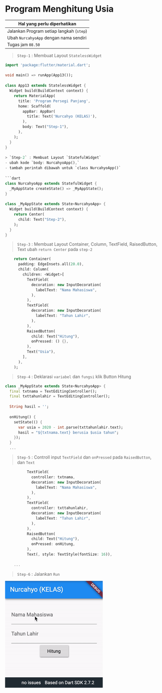 # Program Menghitung Usia 

Hal yang perlu diperhatikan |
------------ |
Jalankan Program setiap langkah (`step`) |
Ubah `NurcahyoApp` dengan nama sendiri |
Tugas jam `08.50` |

> `Step-1` : Membuat Layout `StatelessWidget`

```dart
import 'package:flutter/material.dart';

void main() => runApp(App13());

class App13 extends StatelessWidget {
  Widget build(BuildContext context) {
    return MaterialApp(
      title: 'Program Persegi Panjang',
      home: Scaffold(
        appBar: AppBar(
          title: Text('Nurcahyo (KELAS)'),
        ),
        body: Text("Step-1"),
      ),
    );
  }
}

> `Step-2` : Membuat Layout `StatefulWidget`
- ubah kode `body: NurcahyoApp(),`
- tambah perintah dibawah untuk `class NurcahyoApp()`
  
```dart
class NurcahyoApp extends StatefulWidget {
  _MyAppState createState() => _MyAppState();
}

class _MyAppState extends State<NurcahyoApp> {
  Widget build(BuildContext context) {
    return Center(
      child: Text("Step-2"),
    );
  }
}
```

> `Step-3` : Membuat Layout Container, Column, TextField, RaisedButton, Text
> ubah `return Center` pada `step-2`

```dart
    return Container(
      padding: EdgeInsets.all(20.0),
      child: Column(
        children: <Widget>[
          TextField(
            decoration: new InputDecoration(
              labelText: "Nama Mahasiswa",
            ),
          ),
          TextField(
            decoration: new InputDecoration(
              labelText: "Tahun Lahir",
            ),
          ),
          RaisedButton(
            child: Text("Hitung"),
            onPressed: () {},
          ),
          Text("Usia"),
        ],
      ),
    );
```

> `Step-4` : Deklarasi `variabel` dan `fungsi` klik Button Hitung

```dart
class _MyAppState extends State<NurcahyoApp> {
  final txtnama = TextEditingController();
  final txttahunlahir = TextEditingController();

  String hasil = '';

  onHitung() {
    setState(() {
      var usia = 2020 - int.parse(txttahunlahir.text);
      hasil = "${txtnama.text} berusia $usia tahun";
    });
  }
  ...
```

> `Step-5` : Controll input `TextField` dan `onPressed` pada `RaisedButton`, dan `Text`

```dart
          TextField(
            controller: txtnama,
            decoration: new InputDecoration(
              labelText: "Nama Mahasiswa",
            ),
          ),
          TextField(
            controller: txttahunlahir,
            decoration: new InputDecoration(
              labelText: "Tahun Lahir",
            ),
          ),
          RaisedButton(
            child: Text("Hitung"),
            onPressed: onHitung,
          ),
          Text(, style: TextStyle(fontSize: 16)),

    ...
```

> `Step-6` : Jalankan `Run`

![hasil](/flutter-usia.gif)
